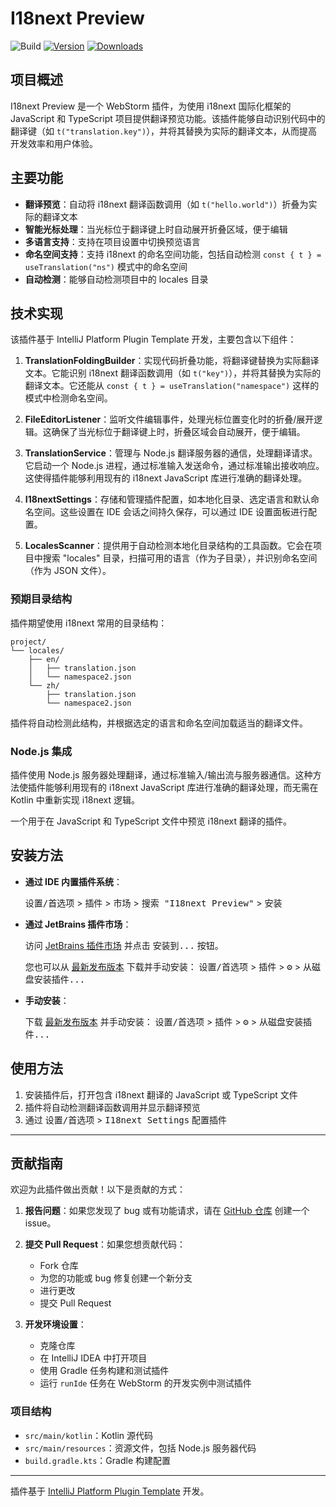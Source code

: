 # I18next Preview

![Build](https://github.com/zjcrender/webstorm-plugin-i18next/workflows/Build/badge.svg)
[![Version](https://img.shields.io/jetbrains/plugin/v/22407.svg)](https://plugins.jetbrains.com/plugin/22407)
[![Downloads](https://img.shields.io/jetbrains/plugin/d/22407.svg)](https://plugins.jetbrains.com/plugin/22407)

## 项目概述

I18next Preview 是一个 WebStorm 插件，为使用 i18next 国际化框架的 JavaScript 和 TypeScript 项目提供翻译预览功能。该插件能够自动识别代码中的翻译键（如 `t("translation.key")`），并将其替换为实际的翻译文本，从而提高开发效率和用户体验。

## 主要功能

- **翻译预览**：自动将 i18next 翻译函数调用（如 `t("hello.world")`）折叠为实际的翻译文本
- **智能光标处理**：当光标位于翻译键上时自动展开折叠区域，便于编辑
- **多语言支持**：支持在项目设置中切换预览语言
- **命名空间支持**：支持 i18next 的命名空间功能，包括自动检测 `const { t } = useTranslation("ns")` 模式中的命名空间
- **自动检测**：能够自动检测项目中的 locales 目录

## 技术实现

该插件基于 IntelliJ Platform Plugin Template 开发，主要包含以下组件：

1. **TranslationFoldingBuilder**：实现代码折叠功能，将翻译键替换为实际翻译文本。它能识别 i18next 翻译函数调用（如 `t("key")`），并将其替换为实际的翻译文本。它还能从 `const { t } = useTranslation("namespace")` 这样的模式中检测命名空间。

2. **FileEditorListener**：监听文件编辑事件，处理光标位置变化时的折叠/展开逻辑。这确保了当光标位于翻译键上时，折叠区域会自动展开，便于编辑。

3. **TranslationService**：管理与 Node.js 翻译服务器的通信，处理翻译请求。它启动一个 Node.js 进程，通过标准输入发送命令，通过标准输出接收响应。这使得插件能够利用现有的 i18next JavaScript 库进行准确的翻译处理。

4. **I18nextSettings**：存储和管理插件配置，如本地化目录、选定语言和默认命名空间。这些设置在 IDE 会话之间持久保存，可以通过 IDE 设置面板进行配置。

5. **LocalesScanner**：提供用于自动检测本地化目录结构的工具函数。它会在项目中搜索 "locales" 目录，扫描可用的语言（作为子目录），并识别命名空间（作为 JSON 文件）。

### 预期目录结构

插件期望使用 i18next 常用的目录结构：

```
project/
└── locales/
    ├── en/
    │   ├── translation.json
    │   └── namespace2.json
    └── zh/
        ├── translation.json
        └── namespace2.json
```

插件将自动检测此结构，并根据选定的语言和命名空间加载适当的翻译文件。

### Node.js 集成

插件使用 Node.js 服务器处理翻译，通过标准输入/输出流与服务器通信。这种方法使插件能够利用现有的 i18next JavaScript 库进行准确的翻译处理，而无需在 Kotlin 中重新实现 i18next 逻辑。

<!-- Plugin description -->
一个用于在 JavaScript 和 TypeScript 文件中预览 i18next 翻译的插件。
<!-- Plugin description end -->

## 安装方法

- **通过 IDE 内置插件系统**：

  <kbd>设置/首选项</kbd> > <kbd>插件</kbd> > <kbd>市场</kbd> > <kbd>搜索 "I18next Preview"</kbd> >
  <kbd>安装</kbd>

- **通过 JetBrains 插件市场**：

  访问 [JetBrains 插件市场](https://plugins.jetbrains.com/plugin/22407) 并点击 <kbd>安装到...</kbd> 按钮。

  您也可以从 [最新发布版本](https://plugins.jetbrains.com/plugin/22407/versions) 下载并手动安装：
  <kbd>设置/首选项</kbd> > <kbd>插件</kbd> > <kbd>⚙️</kbd> > <kbd>从磁盘安装插件...</kbd>

- **手动安装**：

  下载 [最新发布版本](https://github.com/zjcrender/webstorm-plugin-i18next/releases/latest) 并手动安装：
  <kbd>设置/首选项</kbd> > <kbd>插件</kbd> > <kbd>⚙️</kbd> > <kbd>从磁盘安装插件...</kbd>

## 使用方法

1. 安装插件后，打开包含 i18next 翻译的 JavaScript 或 TypeScript 文件
2. 插件将自动检测翻译函数调用并显示翻译预览
3. 通过 <kbd>设置/首选项</kbd> > <kbd>I18next Settings</kbd> 配置插件

---

## 贡献指南

欢迎为此插件做出贡献！以下是贡献的方式：

1. **报告问题**：如果您发现了 bug 或有功能请求，请在 [GitHub 仓库](https://github.com/zjcrender/webstorm-plugin-i18next/issues) 创建一个 issue。

2. **提交 Pull Request**：如果您想贡献代码：
   - Fork 仓库
   - 为您的功能或 bug 修复创建一个新分支
   - 进行更改
   - 提交 Pull Request

3. **开发环境设置**：
   - 克隆仓库
   - 在 IntelliJ IDEA 中打开项目
   - 使用 Gradle 任务构建和测试插件
   - 运行 `runIde` 任务在 WebStorm 的开发实例中测试插件

### 项目结构

- `src/main/kotlin`：Kotlin 源代码
- `src/main/resources`：资源文件，包括 Node.js 服务器代码
- `build.gradle.kts`：Gradle 构建配置

---
插件基于 [IntelliJ Platform Plugin Template](https://github.com/JetBrains/intellij-platform-plugin-template) 开发。
